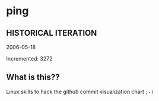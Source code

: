 # ping

## HISTORICAL ITERATION
2006-05-18

Incremented: 3272

## What is this?? 
Linux skills to hack the github commit visualization chart `;-)`
